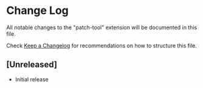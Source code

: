 # Change Log

All notable changes to the "patch-tool" extension will be documented in this file.

Check [Keep a Changelog](http://keepachangelog.com/) for recommendations on how to structure this file.

## [Unreleased]

- Initial release